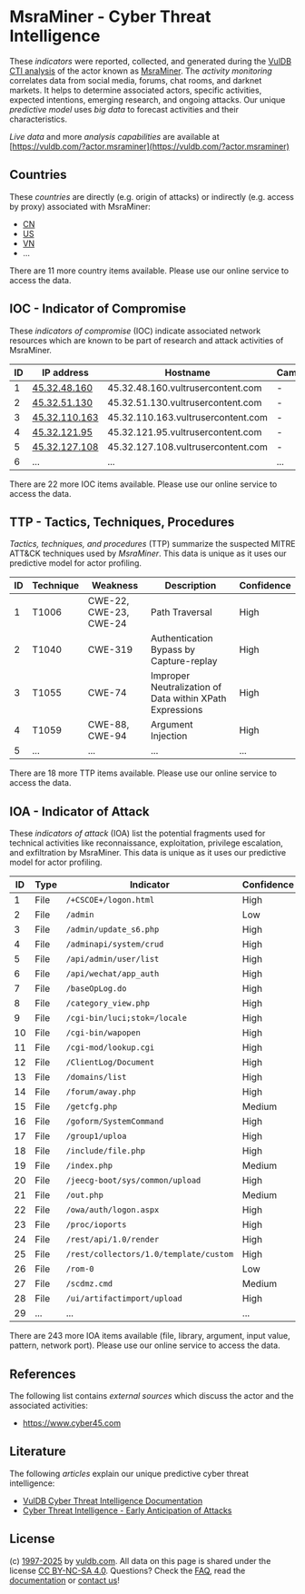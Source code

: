 # MsraMiner - Cyber Threat Intelligence

These _indicators_ were reported, collected, and generated during the [VulDB CTI analysis](https://vuldb.com/?kb.cti) of the actor known as [MsraMiner](https://vuldb.com/?actor.msraminer). The _activity monitoring_ correlates data from social media, forums, chat rooms, and darknet markets. It helps to determine associated actors, specific activities, expected intentions, emerging research, and ongoing attacks. Our unique _predictive model_ uses _big data_ to forecast activities and their characteristics.

_Live data_ and more _analysis capabilities_ are available at [https://vuldb.com/?actor.msraminer](https://vuldb.com/?actor.msraminer)

## Countries

These _countries_ are directly (e.g. origin of attacks) or indirectly (e.g. access by proxy) associated with MsraMiner:

* [CN](https://vuldb.com/?country.cn)
* [US](https://vuldb.com/?country.us)
* [VN](https://vuldb.com/?country.vn)
* ...

There are 11 more country items available. Please use our online service to access the data.

## IOC - Indicator of Compromise

These _indicators of compromise_ (IOC) indicate associated network resources which are known to be part of research and attack activities of MsraMiner.

ID | IP address | Hostname | Campaign | Confidence
-- | ---------- | -------- | -------- | ----------
1 | [45.32.48.160](https://vuldb.com/?ip.45.32.48.160) | 45.32.48.160.vultrusercontent.com | - | Medium
2 | [45.32.51.130](https://vuldb.com/?ip.45.32.51.130) | 45.32.51.130.vultrusercontent.com | - | Medium
3 | [45.32.110.163](https://vuldb.com/?ip.45.32.110.163) | 45.32.110.163.vultrusercontent.com | - | Medium
4 | [45.32.121.95](https://vuldb.com/?ip.45.32.121.95) | 45.32.121.95.vultrusercontent.com | - | Medium
5 | [45.32.127.108](https://vuldb.com/?ip.45.32.127.108) | 45.32.127.108.vultrusercontent.com | - | Medium
6 | ... | ... | ... | ...

There are 22 more IOC items available. Please use our online service to access the data.

## TTP - Tactics, Techniques, Procedures

_Tactics, techniques, and procedures_ (TTP) summarize the suspected MITRE ATT&CK techniques used by _MsraMiner_. This data is unique as it uses our predictive model for actor profiling.

ID | Technique | Weakness | Description | Confidence
-- | --------- | -------- | ----------- | ----------
1 | T1006 | CWE-22, CWE-23, CWE-24 | Path Traversal | High
2 | T1040 | CWE-319 | Authentication Bypass by Capture-replay | High
3 | T1055 | CWE-74 | Improper Neutralization of Data within XPath Expressions | High
4 | T1059 | CWE-88, CWE-94 | Argument Injection | High
5 | ... | ... | ... | ...

There are 18 more TTP items available. Please use our online service to access the data.

## IOA - Indicator of Attack

These _indicators of attack_ (IOA) list the potential fragments used for technical activities like reconnaissance, exploitation, privilege escalation, and exfiltration by MsraMiner. This data is unique as it uses our predictive model for actor profiling.

ID | Type | Indicator | Confidence
-- | ---- | --------- | ----------
1 | File | `/+CSCOE+/logon.html` | High
2 | File | `/admin` | Low
3 | File | `/admin/update_s6.php` | High
4 | File | `/adminapi/system/crud` | High
5 | File | `/api/admin/user/list` | High
6 | File | `/api/wechat/app_auth` | High
7 | File | `/baseOpLog.do` | High
8 | File | `/category_view.php` | High
9 | File | `/cgi-bin/luci;stok=/locale` | High
10 | File | `/cgi-bin/wapopen` | High
11 | File | `/cgi-mod/lookup.cgi` | High
12 | File | `/ClientLog/Document` | High
13 | File | `/domains/list` | High
14 | File | `/forum/away.php` | High
15 | File | `/getcfg.php` | Medium
16 | File | `/goform/SystemCommand` | High
17 | File | `/group1/uploa` | High
18 | File | `/include/file.php` | High
19 | File | `/index.php` | Medium
20 | File | `/jeecg-boot/sys/common/upload` | High
21 | File | `/out.php` | Medium
22 | File | `/owa/auth/logon.aspx` | High
23 | File | `/proc/ioports` | High
24 | File | `/rest/api/1.0/render` | High
25 | File | `/rest/collectors/1.0/template/custom` | High
26 | File | `/rom-0` | Low
27 | File | `/scdmz.cmd` | Medium
28 | File | `/ui/artifactimport/upload` | High
29 | ... | ... | ...

There are 243 more IOA items available (file, library, argument, input value, pattern, network port). Please use our online service to access the data.

## References

The following list contains _external sources_ which discuss the actor and the associated activities:

* https://www.cyber45.com

## Literature

The following _articles_ explain our unique predictive cyber threat intelligence:

* [VulDB Cyber Threat Intelligence Documentation](https://vuldb.com/?kb.cti)
* [Cyber Threat Intelligence - Early Anticipation of Attacks](https://www.scip.ch/en/?labs.20201022)

## License

(c) [1997-2025](https://vuldb.com/?kb.changelog) by [vuldb.com](https://vuldb.com/?kb.about). All data on this page is shared under the license [CC BY-NC-SA 4.0](https://creativecommons.org/licenses/by-nc-sa/4.0/). Questions? Check the [FAQ](https://vuldb.com/?kb.faq), read the [documentation](https://vuldb.com/?kb) or [contact us](https://vuldb.com/?contact)!
